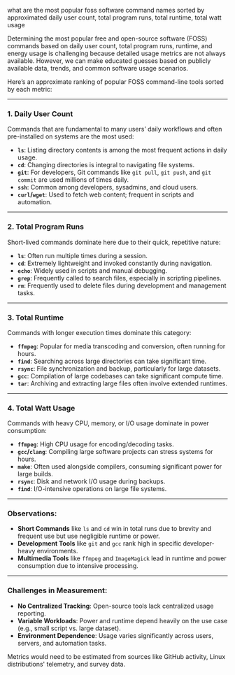 what are the most popular foss software command names sorted by approximated daily user count, total program runs, total runtime, total watt usage


Determining the most popular free and open-source software (FOSS) commands based on daily user count, total program runs, runtime, and energy usage is challenging because detailed usage metrics are not always available. However, we can make educated guesses based on publicly available data, trends, and common software usage scenarios.

Here’s an approximate ranking of popular FOSS command-line tools sorted by each metric:

---

### **1. Daily User Count**
Commands that are fundamental to many users’ daily workflows and often pre-installed on systems are the most used:
- **`ls`**: Listing directory contents is among the most frequent actions in daily usage.
- **`cd`**: Changing directories is integral to navigating file systems.
- **`git`**: For developers, Git commands like `git pull`, `git push`, and `git commit` are used millions of times daily.
- **`ssh`**: Common among developers, sysadmins, and cloud users.
- **`curl`/`wget`**: Used to fetch web content; frequent in scripts and automation.

---

### **2. Total Program Runs**
Short-lived commands dominate here due to their quick, repetitive nature:
- **`ls`**: Often run multiple times during a session.
- **`cd`**: Extremely lightweight and invoked constantly during navigation.
- **`echo`**: Widely used in scripts and manual debugging.
- **`grep`**: Frequently called to search files, especially in scripting pipelines.
- **`rm`**: Frequently used to delete files during development and management tasks.

---

### **3. Total Runtime**
Commands with longer execution times dominate this category:
- **`ffmpeg`**: Popular for media transcoding and conversion, often running for hours.
- **`find`**: Searching across large directories can take significant time.
- **`rsync`**: File synchronization and backup, particularly for large datasets.
- **`gcc`**: Compilation of large codebases can take significant compute time.
- **`tar`**: Archiving and extracting large files often involve extended runtimes.

---

### **4. Total Watt Usage**
Commands with heavy CPU, memory, or I/O usage dominate in power consumption:
- **`ffmpeg`**: High CPU usage for encoding/decoding tasks.
- **`gcc`/`clang`**: Compiling large software projects can stress systems for hours.
- **`make`**: Often used alongside compilers, consuming significant power for large builds.
- **`rsync`**: Disk and network I/O usage during backups.
- **`find`**: I/O-intensive operations on large file systems.

---

### **Observations:**
- **Short Commands** like `ls` and `cd` win in total runs due to brevity and frequent use but use negligible runtime or power.
- **Development Tools** like `git` and `gcc` rank high in specific developer-heavy environments.
- **Multimedia Tools** like `ffmpeg` and `ImageMagick` lead in runtime and power consumption due to intensive processing.

---

### **Challenges in Measurement:**
- **No Centralized Tracking**: Open-source tools lack centralized usage reporting.
- **Variable Workloads**: Power and runtime depend heavily on the use case (e.g., small script vs. large dataset).
- **Environment Dependence**: Usage varies significantly across users, servers, and automation tasks.

Metrics would need to be estimated from sources like GitHub activity, Linux distributions' telemetry, and survey data.
